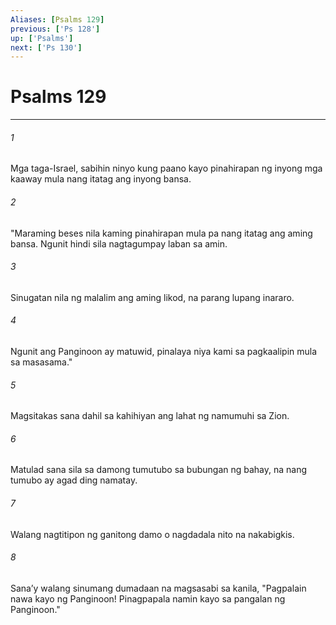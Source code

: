 ```yaml
---
Aliases: [Psalms 129]
previous: ['Ps 128']
up: ['Psalms']
next: ['Ps 130']
---
```

# Psalms 129

***

###### 1
Mga taga-Israel, sabihin ninyo kung paano kayo pinahirapan ng inyong mga kaaway mula nang itatag ang inyong bansa. 

###### 2
"Maraming beses nila kaming pinahirapan mula pa nang itatag ang aming bansa. Ngunit hindi sila nagtagumpay laban sa amin. 

###### 3
Sinugatan nila ng malalim ang aming likod, na parang lupang inararo. 

###### 4
Ngunit ang Panginoon ay matuwid, pinalaya niya kami sa pagkaalipin mula sa masasama." 

###### 5
Magsitakas sana dahil sa kahihiyan ang lahat ng namumuhi sa Zion. 

###### 6
Matulad sana sila sa damong tumutubo sa bubungan ng bahay, na nang tumubo ay agad ding namatay. 

###### 7
Walang nagtitipon ng ganitong damo o nagdadala nito na nakabigkis. 

###### 8
Sanaʼy walang sinumang dumadaan na magsasabi sa kanila, "Pagpalain nawa kayo ng Panginoon! Pinagpapala namin kayo sa pangalan ng Panginoon."
